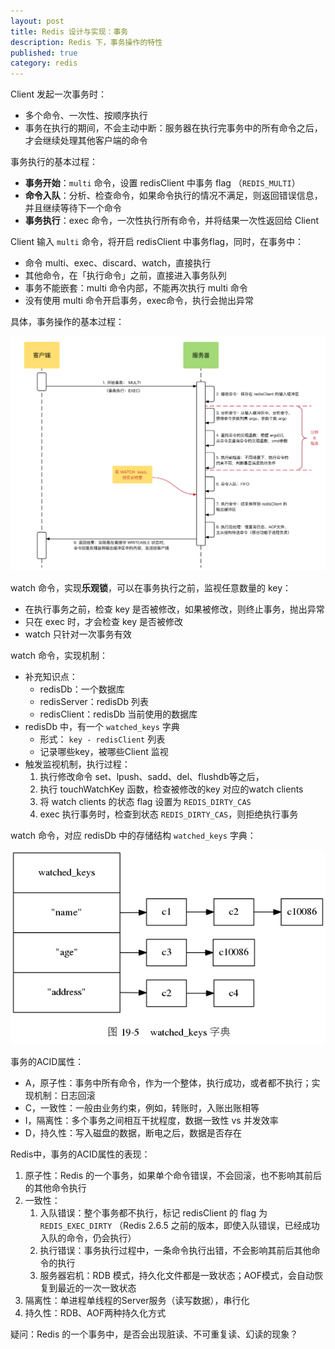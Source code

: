 ```yaml
---
layout: post
title: Redis 设计与实现：事务
description: Redis 下，事务操作的特性
published: true
category: redis
---
```



Client 发起一次事务时：

* 多个命令、一次性、按顺序执行
* 事务在执行的期间，不会主动中断：服务器在执行完事务中的所有命令之后， 才会继续处理其他客户端的命令

事务执行的基本过程：

* **事务开始**：`multi` 命令，设置 redisClient 中事务 flag （`REDIS_MULTI`）
* **命令入队**：分析、检查命令，如果命令执行的情况不满足，则返回错误信息，并且继续等待下一个命令
* **事务执行**：exec 命令，一次性执行所有命令，并将结果一次性返回给 Client

Client 输入 `multi` 命令，将开启 redisClient 中事务flag，同时，在事务中：

* 命令 multi、exec、discard、watch，直接执行
* 其他命令，在「执行命令」之前，直接进入事务队列
* 事务不能嵌套：multi 命令内部，不能再次执行 multi 命令
* 没有使用 multi 命令开启事务，exec命令，执行会抛出异常

具体，事务操作的基本过程：

![](/images/redis/redis-client-and-server-interactive-progress.png)

watch 命令，实现**乐观锁**，可以在事务执行之前，监视任意数量的 key：

* 在执行事务之前，检查 key 是否被修改，如果被修改，则终止事务，抛出异常
* 只在 exec 时，才会检查 key 是否被修改
* watch 只针对一次事务有效

watch 命令，实现机制：

* 补充知识点：
	* redisDb：一个数据库
	* redisServer：redisDb 列表
	* redisClient：redisDb 当前使用的数据库
* redisDb 中，有一个 `watched_keys` 字典
	* 形式： `key - redisClient` 列表
	* 记录哪些key，被哪些Client 监视
* 触发监视机制，执行过程：
	1. 执行修改命令 set、lpush、sadd、del、flushdb等之后，
	1. 执行 touchWatchKey 函数，检查被修改的key 对应的watch clients
	1. 将 watch clients 的状态 flag 设置为 `REDIS_DIRTY_CAS`
	1. exec 执行事务时，检查到状态 `REDIS_DIRTY_CAS`，则拒绝执行事务

watch 命令，对应 redisDb 中的存储结构 `watched_keys` 字典：

![](/images/redis/redis-transaction-watch.png)

事务的ACID属性：

* A，原子性：事务中所有命令，作为一个整体，执行成功，或者都不执行；实现机制：日志回滚
* C，一致性：一般由业务约束，例如，转账时，入账出账相等
* I，隔离性：多个事务之间相互干扰程度，数据一致性 vs 并发效率
* D，持久性：写入磁盘的数据，断电之后，数据是否存在

Redis中，事务的ACID属性的表现：

1. 原子性：Redis 的一个事务，如果单个命令错误，不会回滚，也不影响其前后的其他命令执行
1. 一致性：
	1. 入队错误：整个事务都不执行，标记 redisClient 的 flag 为 `REDIS_EXEC_DIRTY` （Redis 2.6.5 之前的版本，即使入队错误，已经成功入队的命令，仍会执行）
	1. 执行错误：事务执行过程中，一条命令执行出错，不会影响其前后其他命令的执行
	1. 服务器宕机：RDB 模式，持久化文件都是一致状态；AOF模式，会自动恢复到最近的一次一致状态
1. 隔离性：单进程单线程的Server服务（读写数据），串行化
1. 持久性：RDB、AOF两种持久化方式

疑问：Redis 的一个事务中，是否会出现脏读、不可重复读、幻读的现象？






[NingG]:    http://ningg.github.com  "NingG"







